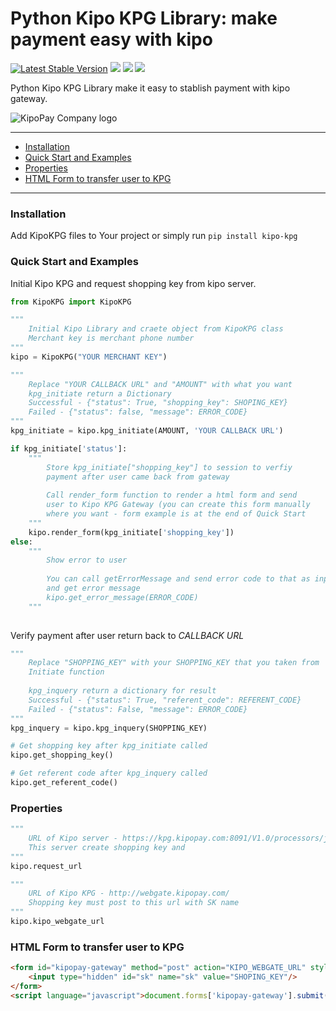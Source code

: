 # Python Kipo KPG Library: make payment easy with kipo

[![Latest Stable Version](https://poser.pugx.org/kipolaboratory/kipo-kpg/v/stable)](https://packagist.org/packages/kipolaboratory/kipo-kpg)
[![](https://img.shields.io/github/license/kipolaboratory/kipo-kpg.svg)](https://github.com/kipolaboratory/kipo-kpg/blob/master/LICENSE)
[![](https://img.shields.io/travis/kipolaboratory/kipo-kpg.svg)](https://travis-ci.org/kipolaboratory/kipo-kpg/)
[![](https://img.shields.io/packagist/dt/kipolaboratory/kipo-kpg.svg)](https://github.com/kipolaboratory/kipo-kpg/releases/)

Python Kipo KPG Library make it easy to stablish payment with kipo gateway.

![KipoPay Company logo](https://kipopay.com/img/fr.png)

---
- [Installation](#installation)
- [Quick Start and Examples](#quick-start-and-examples)
- [Properties](#properties)
- [HTML Form to transfer user to KPG](#html-form-to-transfer-user-to-kpg)
---
### Installation
Add KipoKPG files to Your project
or simply run 
```pip install kipo-kpg```

### Quick Start and Examples
Initial Kipo KPG and request shopping key from kipo server.
```python
from KipoKPG import KipoKPG

"""
    Initial Kipo Library and craete object from KipoKPG class
    Merchant key is merchant phone number
"""
kipo = KipoKPG("YOUR MERCHANT KEY")

"""
    Replace "YOUR CALLBACK URL" and "AMOUNT" with what you want
    kpg_initiate return a Dictionary 
    Successful - {"status": True, "shopping_key": SHOPING_KEY}
    Failed - {"status": false, "message": ERROR_CODE}
"""
kpg_initiate = kipo.kpg_initiate(AMOUNT, 'YOUR CALLBACK URL')

if kpg_initiate['status']:
    """
        Store kpg_initiate["shopping_key"] to session to verfiy
        payment after user came back from gateway
        
        Call render_form function to render a html form and send
        user to Kipo KPG Gateway (you can create this form manually
        where you want - form example is at the end of Quick Start
    """
    kipo.render_form(kpg_initiate['shopping_key'])
else:
    """
        Show error to user
        
        You can call getErrorMessage and send error code to that as input
        and get error message
        kipo.get_error_message(ERROR_CODE)
    """
  
```
Verify payment after user return back to *CALLBACK URL*
```python
"""
    Replace "SHOPPING_KEY" with your SHOPPING_KEY that you taken from
    Initiate function
    
    kpg_inquery return a dictionary for result
    Successful - {"status": True, "referent_code": REFERENT_CODE}
    Failed - {"status": False, "message": ERROR_CODE}
"""
kpg_inquery = kipo.kpg_inquery(SHOPPING_KEY)
```

```python
# Get shopping key after kpg_initiate called
kipo.get_shopping_key()
```

```python
# Get referent code after kpg_inquery called
kipo.get_referent_code()
```

### Properties
```python
""" 
    URL of Kipo server - https://kpg.kipopay.com:8091/V1.0/processors/json/
    This server create shopping key and 
"""
kipo.request_url

"""
    URL of Kipo KPG - http://webgate.kipopay.com/
    Shopping key must post to this url with SK name
"""
kipo.kipo_webgate_url
```

### HTML Form to transfer user to KPG
```html
<form id="kipopay-gateway" method="post" action="KIPO_WEBGATE_URL" style="display: none;">
    <input type="hidden" id="sk" name="sk" value="SHOPING_KEY"/>
</form>
<script language="javascript">document.forms['kipopay-gateway'].submit();</script>
```
